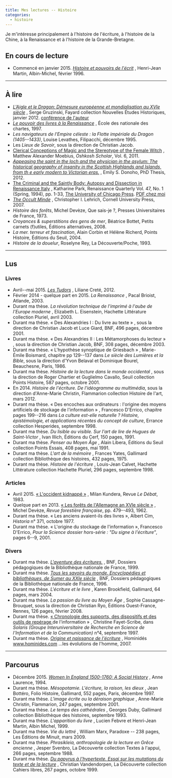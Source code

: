```yaml
---
title: Mes lectures -- Histoire
categories:
  - histoire
---
```


Je m'intéresse principalement à l'histoire de l'écriture, à l'histoire de la Chine, à la Renaissance et à l'histoire de la Grande-Bretagne.

## En cours de lecture

- Commencé en janvier 2015.
  [*Histoire et pouvoirs de l'écrit*](http://www.amazon.fr/Histoire-pouvoirs-l%C3%A9crit-Henri-Martin/dp/222608472X)
  , Henri-Jean Martin, Albin-Michel, février 1996.
  
---

## À lire

- [*L'Aigle et le Dragon: Démesure européenne et mondialisation au XVIe siècle*](http://www.amazon.fr/LAigle-Dragon-D%C3%A9mesure-europ%C3%A9enne-mondialisation/dp/2213656088)
  , Serge Gruzinski, Fayard collection Nouvelles Études Historiques, janvier 2012.
  [conférence de l'auteur](https://www.youtube.com/watch?v=hdVPdMbGBC4)
- [*Le pouvoir des livres à la Renaissance*](http://www.enc.sorbonne.fr/content/le-pouvoir-des-livres-la-renaissance)
  , École des nationale des chartes, 1997.  
- *Les navigateurs de l'Empire céleste : la Flotte impériale du Dragon (1405--1433)*, Louise Levathes, Filipacchi, décembre 1995.
- Les *Lieux de Savoir*, sous la direction de Christian Jacob.
- [Clerical Conceptions of Magic and the Stereotype of the Female Witch](http://minds.wisconsin.edu/bitstream/handle/1793/56663/MoebiusFinal.pdf?sequence=1)
  , Matthew Alexander Moebius, *Oshkosh Scholar*, Vol. 6, 2011.
- [*Appeasing the saint in the loch and the physician in the asylum: The historical geography of insanity in the Scottish Highlands and Islands, from th e early modern to Victorian eras.*](http://theses.gla.ac.uk/3315/1/2012donohophd-1.pdf)
  , Emily S. Donoho, PhD Thesis, 2012.
- [The Criminal and the Saintly Body: Autopsy and Dissection in Renaissance Italy](http://www.jstor.org/discover/10.2307/2863109?sid=21105167876381&uid=2&uid=4&uid=2129&uid=3738016&uid=70&uid=2134)
  , Katharine Park, Renaissance Quarterly Vol. 47, No. 1 (Spring, 1994), pp. 1-33, [The University of Chicago Press](http://www.press.uchicago.edu).
  [PDF chez moi](http://www.artisiou.com/bibliotheque/histoire/)
- [*The Occult Minde*](http://www.cornellpress.cornell.edu/book/?GCOI=80140100079920)
  , Christopher I. Lehrich, Cornell University Press, 2007.
- *Histoire des forêts*, Michel Devèze, Que sais-je ?, Presses Universitaires de France, 1973.
- *Croyances & superstitions des gens de mer*, Béatrice Bottet, Petits carnets (f)utiles, Éditions alternatives, 2008.
- *La mer. terreur et fascination*, Alain Corbin et Hélène Richerd, Points Histoire, Éditions du Seuil, 2004.
- *Histoire de la douelur*, Roselyne Rey, La Découverte/Poche, 1993.

---

## Lus

### Livres

- Avril--mai 2015.
  [*Les Tudors*](http://www.amazon.fr/gp/product/2081270870/ref=pd_lpo_sbs_dp_ss_1?pf_rd_p=556244447&pf_rd_s=lpo-top-stripe&pf_rd_t=201&pf_rd_i=2081239256&pf_rd_m=A1X6FK5RDHNB96&pf_rd_r=1CAQ2WSDSWMWX3SXF0CR)
  , Liliane Creté, 2012.
- Février 2014 - quelque part en 2015.
  *La Renaissance*
  , Pacal Brioist, Atlande, 2003.
- Durant ma thèse.
  *La révolution technique de l'imprimé à l'aube de l'Europe moderne*
  , Elizabeth L. Eisenstein, Hachette Littérature collection Pluriel, avril 2003.
- Durant ma thèse.
  « Des Alexandries I : Du livre au texte »
  , sous la direction de Christian Jacob et Luce Giard, BNF, 496 pages, décembre 2001.
- Durant ma thèse.
  « Des Alexandries II : Les Métamorphoses du lecteur »
  , sous la direction de Christian Jacob, BNF, 308 pages, décembre 2003.
- Durant ma thèse.
  « L'hypothèse synoptique de Griesbach »
  , Marie-Émile Boismard, chapitre pp 129--137 dans *Le siècle des Lumières et la Bible*, sous la direction d'Yvon Belaval et Dominique Bourel, Beauchesne, Paris, 1986.
- Durant ma thèse.
  *Histoire de la lecture dans le monde occidental*
  , sous la direction de Roger Chartier et Guglielmo Cavallo, Seuil collection Points Histoire, 587 pages, octobre 2001.
- En 2014.
  *Histoire de l'écriture. De l'idéogramme au multimédia*,
  sous la direction d'Anne-Marie Christin, Flammarion collection Histoire de l'art, mars 2012.
- Durant ma thèse.
  « Des encoches aux ordinateurs : l'origine des moyens artificiels de stockage de l'information »
  , Francesco D'Errico, chapitre pages 199--216 dans *La culture est-elle naturelle ? Histoire, épistémologie, et applications récentes du concept de culture*, Errance collection Hesperides, septembre 1998.
- Durant ma thèse.
  *Du lisible au visible. Sur l'art de lire de Hugues de Saint-Victor*
  , Ivan Illich, Éditions du Cerf, 150 pages, 1991.
- Durant ma thèse.
  *Penser au Moyen Âge*
  , Alain Libera, Éditions du Seuil collection Points Essais, 408 pages, mai 1991.
- Durant ma thèse.
  *L'art de la mémoire*
  , Frances Yates, Gallimard collection Bibliothèque des histoires, 432 pages, 1975.
- Durant ma thèse.
  *Histoire de l'écriture*
  , Louis-Jean Calvet, Hachette Littérature collection Hachette Pluriel, 296 pages, septembre 1998.

### Articles

- Avril 2015.
  [« L'occident kidnappé »](http://ekladata.com/GIyRJA_0u_Bvc0o2nTWWT-4tzTs.pdf)
  , Milan Kundera, Revue *Le Débat*, 1983.
- Quelque part en 2013.
  [« Les forêts de l'Allemagne an XVIe siècle »](http://documents.irevues.inist.fr/bitstream/handle/2042/24470/RFF_1962_6_479.pdf?sequence=1)
  , Michel Devèze, *Revue forestière française*, pp. 479--493, 1962.  
- Durant ma thèse.
  « Les anciens avaient-ils des livres »,
  Albert Cim, *Historia* n° 371, octobre 1977.
- Durant ma thèse.
  « L'origine du stockage de l'information »,
  Francesco D'Errico, *Pour la Science dossier hors-série : "Du signe à l'écriture"*, pages 6--9, 2001.

### Divers

- Durant ma thèse.
  [*L'aventure des écritures.*](http://classes.bnf.fr/dossiecr/index.htm)
  , BNF, Dossiers pédagogiques de la Bibliothèque nationale de France, 1999.
- Durant ma thèse.
  [*Tous les savoirs du monde. Encyclopédies et bibliothèques, de Sumer au XXIe siècle*](http://classes.bnf.fr/dossitsm/)
  , BNF, Dossiers pédagogiques de la Bibliothèque nationale de France, 1996.
- Durant ma thèse.
  *L'écriture et le livre*
  , Karen Brookfield, Gallimard, 64 pages, mars 2004.
- Durant ma thèse.
  *La passion du livre au Moyen Âge*
  , Sophie Cassagne-Brouquet, sous la direction de Christian Ryo, Éditions Ouest-France, Rennes, 126 pages, février 2008.
- Durant ma thèse.
  [« Chronologie des supports, des dispositifs et des outils de repérage ](http://biblio-fr.info.unicaen.fr/bnum/jelec/Solaris/d04/4fayet_0intro.html)de l'information »
  , Christine Fayet-Scribe, dans *Solaris (Groupe Interuniversitaire de Recherche en Science de l'Information et de la Communication)* n°4, septembre 1997.
- Durant ma thèse.
  [*Origine et naissance de l'écriture*](http://www.hominides.com/html/dossiers/ecriture-origine-naissance-premieres-ecritures.html)
  , Hominidés www.hominides.com ...les évolutions de l'homme, 2007.  

---

## Parcourus

- Décembre 2015.
  [*Women In England 1500-1760: A Social History*](http://www.amazon.fr/gp/product/B00DRI0OF8?psc=1&redirect=true&ref_=oh_aui_d_detailpage_o00_)
  , Anne Laurence, 1994.
- Durant ma thèse.
  *Mésopotamie. L'écriture, la raison, les dieux*
  , Jean Bottéro, Folio Histoire, Gallimard, 552 pages, Paris, décembre 1997.
- Durant ma thèse.
  *L'image écrite ou la déraison graphique*
  , Anne-Marie Christin, Flammarion, 247 pages, septembre 2001.
- Durant ma thèse.
  *Le temps des cathédrales*
  , Georges Duby, Gallimard collection Bibliothèque des histoires, septembre 1993.
- Durant ma thèse.
  *L'apparition du livre*
  , Lucien Febvre et Henri-Jean Martin, Albin Michel, 1999.
- Durant ma thèse.
  *Vie du lettré*
  , William Marx, Paradoxe -- 238 pages, Les Éditions de Minuit, mars 2009.
- Durant ma thèse.
  *Phrasikleia, anthropologie de la lecture en Grêce ancienne*
  , Jesper Svenbro, La Découverte collection Textes à l'appui, 266 pages, septembre 1988.
- Durant ma thèse.
  [*Du papyrus à l'hypertexte. Essai sur les mutations du texte et de la lecture*](http://vandendorpe.org/papyrus/PapyrusenLigne.pdf)
  , Christian Vandendorpen, La Découverte collection Cahiers libres, 267 pages, octobre 1999.
